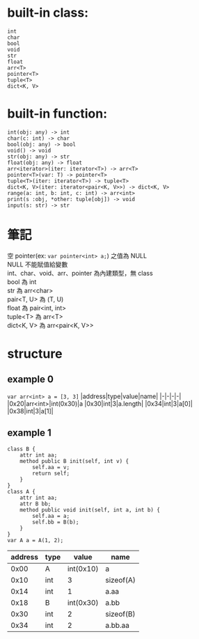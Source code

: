 # built-in class:  
`int`  
`char`  
`bool`  
`void`  
`str`  
`float`  
`arr<T>`  
`pointer<T>`  
`tuple<T>`  
`dict<K, V>`
# built-in function:  
`int(obj: any) -> int`  
`char(c: int) -> char`  
`bool(obj: any) -> bool`  
`void() -> void`  
`str(obj: any) -> str`  
`float(obj: any) -> float`  
`arr<iterator>(iter: iterator<T>) -> arr<T>`  
`pointer<T>(var: T) -> pointer<T>`  
`tuple<T>(iter: iterator<T>) -> tuple<T>`  
`dict<K, V>(iter: iterator<pair<K, V>>) -> dict<K, V>`  
`range(a: int, b: int, c: int) -> arr<int>`  
`print(s :obj, *other: tuple[obj]) -> void`  
`input(s: str) -> str`
# 筆記
空 pointer(ex: `var pointer<int> a;`) 之值為 NULL  
NULL 不能賦值給變數  
int、char、void、arr、pointer 為內建類型，無 class  
bool 為 int  
str 為 arr\<char\>  
pair<T, U> 為 (T, U)  
float 為 pair\<int, int\>  
tuple\<T\> 為 arr\<T\>  
dict\<K, V\> 為 arr\<pair\<K, V\>\>
# structure
## example 0
`var arr<int> a = [3, 3]`
|address|type|value|name|
|-|-|-|-|
|0x20|arr\<int\>|int(0x30)|a
|0x30|int|3|a.length|
|0x34|int|3|a[0]|
|0x38|int|3|a[1]|
## example 1
```
class B {
    attr int aa;
    method public B init(self, int v) {
        self.aa = v;
        return self;
    }
}
class A {
    attr int aa;
    attr B bb;
    method public void init(self, int a, int b) {
        self.aa = a;
        self.bb = B(b);
    }
}
var A a = A(1, 2);
```
|address|type|value|name|
|-|-|-|-|
|0x00|A|int(0x10)|a|
|0x10|int|3|sizeof(A)|
|0x14|int|1|a.aa|
|0x18|B|int(0x30)|a.bb
|0x30|int|2|sizeof(B)|
|0x34|int|2|a.bb.aa|
